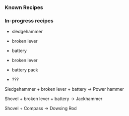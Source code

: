 ### Known Recipes

### In-progress recipes

- sledgehammer
- broken lever
- battery

- broken lever
- battery pack
- ???

Sledgehammer + broken lever + battery -> Power hammer

Shovel + broken lever + battery -> Jackhammer

Shovel + Compass -> Dowsing Rod

